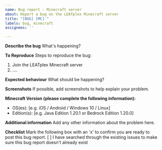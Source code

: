 ```yaml
---
name: Bug report - Minecraft server
about: Report a bug on the LEATplex Minecraft server
title: "[BUG] [MC] "
labels: bug, minecraft
assignees: ''

---
```


**Describe the bug**
What's happening?

**To Reproduce**
Steps to reproduce the bug:
1. Join the LEATplex Minecraft server
2. ....

**Expected behaviour**
What should be happening?

**Screenshots**
If possible, add screenshots to help explain your problem.

**Minecraft Version (please complete the following information):**
 - OS(es): [e.g. iOS / Android / Windows 10 / Linux]
 - Edition(s): [e.g. Java Edition 1.20.1 or Bedrock Edition 1.20.0]

**Additional information**
Add any other information about the problem here.

**Checklist**
Mark the following box with an 'x' to confirm you are ready to post this bug report.
[ ] I have searched through the existing issues to make sure this bug report doesn't already exist
